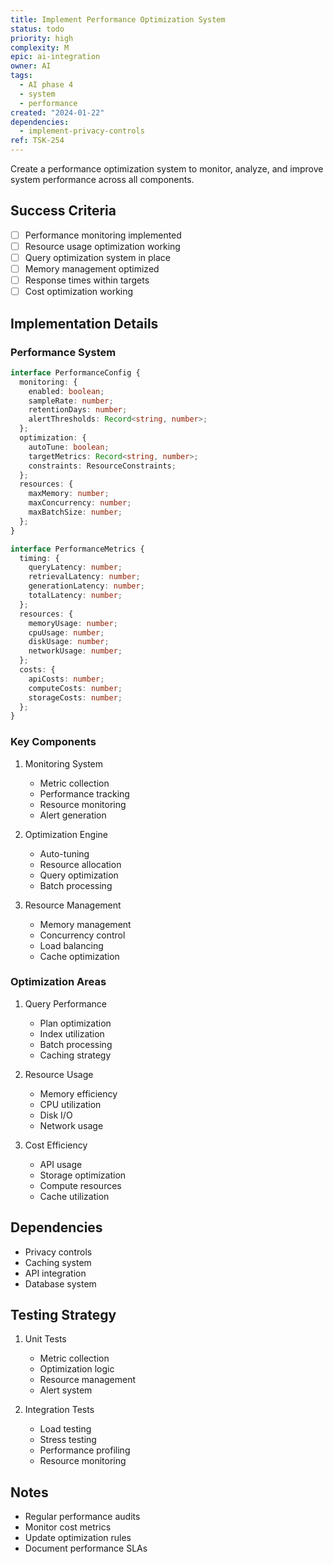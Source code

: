 ```yaml
---
title: Implement Performance Optimization System
status: todo
priority: high
complexity: M
epic: ai-integration
owner: AI
tags:
  - AI phase 4
  - system
  - performance
created: "2024-01-22"
dependencies:
  - implement-privacy-controls
ref: TSK-254
---
```


Create a performance optimization system to monitor, analyze, and improve system performance across all components.

## Success Criteria

- [ ] Performance monitoring implemented
- [ ] Resource usage optimization working
- [ ] Query optimization system in place
- [ ] Memory management optimized
- [ ] Response times within targets
- [ ] Cost optimization working

## Implementation Details

### Performance System

```typescript
interface PerformanceConfig {
  monitoring: {
    enabled: boolean;
    sampleRate: number;
    retentionDays: number;
    alertThresholds: Record<string, number>;
  };
  optimization: {
    autoTune: boolean;
    targetMetrics: Record<string, number>;
    constraints: ResourceConstraints;
  };
  resources: {
    maxMemory: number;
    maxConcurrency: number;
    maxBatchSize: number;
  };
}

interface PerformanceMetrics {
  timing: {
    queryLatency: number;
    retrievalLatency: number;
    generationLatency: number;
    totalLatency: number;
  };
  resources: {
    memoryUsage: number;
    cpuUsage: number;
    diskUsage: number;
    networkUsage: number;
  };
  costs: {
    apiCosts: number;
    computeCosts: number;
    storageCosts: number;
  };
}
```

### Key Components

1. Monitoring System

   - Metric collection
   - Performance tracking
   - Resource monitoring
   - Alert generation

2. Optimization Engine

   - Auto-tuning
   - Resource allocation
   - Query optimization
   - Batch processing

3. Resource Management
   - Memory management
   - Concurrency control
   - Load balancing
   - Cache optimization

### Optimization Areas

1. Query Performance

   - Plan optimization
   - Index utilization
   - Batch processing
   - Caching strategy

2. Resource Usage

   - Memory efficiency
   - CPU utilization
   - Disk I/O
   - Network usage

3. Cost Efficiency
   - API usage
   - Storage optimization
   - Compute resources
   - Cache utilization

## Dependencies

- Privacy controls
- Caching system
- API integration
- Database system

## Testing Strategy

1. Unit Tests

   - Metric collection
   - Optimization logic
   - Resource management
   - Alert system

2. Integration Tests
   - Load testing
   - Stress testing
   - Performance profiling
   - Resource monitoring

## Notes

- Regular performance audits
- Monitor cost metrics
- Update optimization rules
- Document performance SLAs
